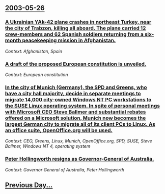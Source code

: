## [2003-05-26](/news/2003/05/26/index.md)

### [ A Ukrainian YAk-42 plane crashes in northeast Turkey, near the city of Trabzon, killing all aboard. The plane carried 12 crew-members and 62 Spanish soldiers returning from a six-month peacekeeping mission in Afghanistan.](/news/2003/05/26/a-ukrainian-yak-42-plane-crashes-in-northeast-turkey-near-the-city-of-trabzon-killing-all-aboard-the-plane-carried-12-crew-members-and-6.md)
_Context: Afghanistan, Spain_

### [ A draft of the proposed European constitution is unveiled.](/news/2003/05/26/a-draft-of-the-proposed-european-constitution-is-unveiled.md)
_Context: European constitution_

### [ In the city of Munich (Germany), the SPD and Greens, who have a city hall majority, decide in separate meetings to migrate 14,000 city-owned Windows NT PC workstations to the SUSE Linux operating system. In spite of personal meetings with Microsoft CEO Steve Ballmer and substantial rebates offered on a Microsoft solution, Munich now becomes the largest German city to migrate all of its client PCs to Linux. As an office suite, OpenOffice.org will be used.](/news/2003/05/26/in-the-city-of-munich-germany-the-spd-and-greens-who-have-a-city-hall-majority-decide-in-separate-meetings-to-migrate-14-000-city-owne.md)
_Context: CEO, Greens, Linux, Munich, OpenOffice.org, SPD, SUSE, Steve Ballmer, Windows NT 4, operating system_

### [ Peter Hollingworth resigns as Governor-General of Australia.](/news/2003/05/26/peter-hollingworth-resigns-as-governor-general-of-australia.md)
_Context: Governor General of Australia, Peter Hollingworth_

## [Previous Day...](/news/2003/05/25/index.md)

